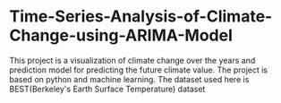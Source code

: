 # Time-Series-Analysis-of-Climate-Change-using-ARIMA-Model
This project is a visualization of climate change over the years and prediction model for predicting the future climate value. The project is based on python and machine learning. The dataset used here is BEST(Berkeley's Earth Surface Temperature) dataset
